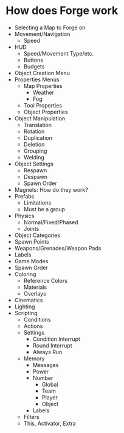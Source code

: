 # How does Forge work

 - Selecting a Map to Forge on
 - Movement/Navigation
     - Speed
 - HUD
     - Speed/Movement Type/etc.
     - Buttons
     - Budgets
 - Object Creation Menu
 - Properties Menus
     - Map Properties
         - Weather
         - Fog
     - Tool Properties
     - Object Properties
 - Object Manipulation
     - Translation
     - Rotation
     - Duplication
     - Deletion
     - Grouping
     - Welding
 - Object Settings
     - Respawn
     - Despawn
     - Spawn Order
 - Magnets: How do they work?
 - Prefabs
     - Limitations
     - Must be a group
 - Physics
     - Normal/Fixed/Phased
     - Joints
 - Object Categories
 - Spawn Points
 - Weapons/Grenades/Weapon Pads
 - Labels
 - Game Modes
 - Spawn Order
 - Coloring
     - Reference Colors
     - Materials
     - Overlays
 - Cinematics
 - Lighting
 - Scripting
     - Conditions
     - Actions
     - Settings
         - Condition Interrupt
         - Round Interrupt
         - Always Run
     - Memory
         - Messages
         - Power
         - Number
             - Global
             - Team
             - Player
             - Object
         - Labels
     - Filters
     - This, Activator, Extra
